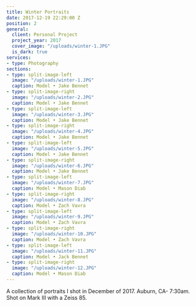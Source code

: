 ```yaml
---
title: Winter Portraits
date: 2017-12-19 22:29:00 Z
position: 2
general:
  client: Personal Project
  project_year: 2017
  cover_image: "/uploads/winter-1.JPG"
  is_dark: true
services:
- type: Photography
sections:
- type: split-image-left
  image: "/uploads/winter-1.JPG"
  caption: Model • Jake Bennet
- type: split-image-right
  image: "/uploads/winter-2.JPG"
  caption: Model • Jake Bennet
- type: split-image-left
  image: "/uploads/winter-3.JPG"
  caption: Model • Jake Bennet
- type: split-image-right
  image: "/uploads/winter-4.JPG"
  caption: Model • Jake Bennet
- type: split-image-left
  image: "/uploads/winter-5.JPG"
  caption: Model • Jake Bennet
- type: split-image-right
  image: "/uploads/winter-6.JPG"
  caption: Model • Jake Bennet
- type: split-image-left
  image: "/uploads/winter-7.JPG"
  caption: Model • Mason Diab
- type: split-image-right
  image: "/uploads/winter-8.JPG"
  caption: Model • Zach Vavra
- type: split-image-left
  image: "/uploads/winter-9.JPG"
  caption: Model • Zach Vavra
- type: split-image-right
  image: "/uploads/winter-10.JPG"
  caption: Model • Zach Vavra
- type: split-image-left
  image: "/uploads/winter-11.JPG"
  caption: Model • Jack Bennet
- type: split-image-right
  image: "/uploads/winter-12.JPG"
  caption: Model • Mason Diab
---
```


A collection of portraits I shot in December of 2017. Auburn, CA- 7:30am. Shot on Mark III with a Zeiss 85.